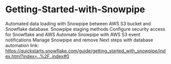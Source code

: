 # Getting-Started-with-Snowpipe
Automated data loading with Snowpipe between AWS S3 bucket and Snowflake database.
Snowpipe staging methods
Configure security access for Snowflake and AWS
Automate Snowpipe with AWS S3 event notifications
Manage Snowpipe and remove
Next steps with database automation
link: https://quickstarts.snowflake.com/guide/getting_started_with_snowpipe/index.html?index=..%2F..index#0
